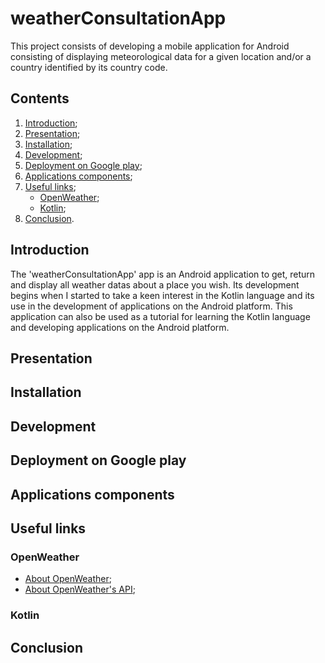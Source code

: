 # weatherConsultationApp

This project consists of developing a mobile application for Android consisting of displaying meteorological data for a given location and/or a country identified by its country code.

## Contents

1. [Introduction](#introduction);
2. [Presentation](#presentation);
3. [Installation](#installation);
4. [Development](#development);
5. [Deployment on Google play](#deployment_on_google_play);
6. [Applications components](#applications_components);
7. [Useful links](#useful_links);
   * [OpenWeather](#openWeather);
   * [Kotlin](#kotlin);
9. [Conclusion](#conclusion).

<a name="introduction"></a>
## Introduction

The 'weatherConsultationApp' app is an Android application to get, return and display all weather datas about a place you wish. Its development begins when I started to take a keen interest in the Kotlin language and its use in the development of applications on the Android platform. This application can also be used as a tutorial for learning the Kotlin language and developing applications on the Android platform.

<a name="presentation"></a>
## Presentation

<a name="installation"></a>
## Installation

<a name="development"></a>
## Development

<a name="deployment_on_google_play"></a>
## Deployment on Google play

<a name="applications_components"></a>
## Applications components

<a name="useful_links"></a>
## Useful links

<a name="openWeather"></a>
### OpenWeather
* [About OpenWeather](https://openweathermap.org);
* [About OpenWeather's API](https://openweathermap.org/api);

<a name="kotlin"></a>
### Kotlin

<a name="conclusion"></a>
## Conclusion
